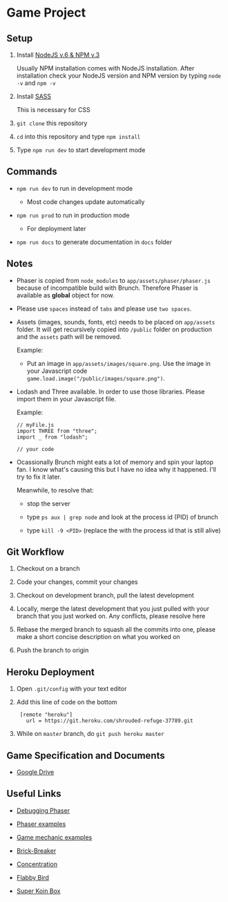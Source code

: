 # Game Project

## Setup

1. Install [NodeJS v.6 & NPM v.3](https://nodejs.org/en/)

   Usually NPM installation comes with NodeJS installation. After installation check your NodeJS version and NPM version by typing `node -v` and `npm -v`

3. Install [SASS](http://sass-lang.com/)

   This is necessary for CSS

4. `git clone` this repository 

5. `cd` into this repository and type `npm install`

6. Type `npm run dev` to start development mode

## Commands

* `npm run dev` to run in development mode

  * Most code changes update automatically

* `npm run prod` to run in production mode

  * For deployment later

* `npm run docs` to generate documentation in `docs` folder

## Notes

* Phaser is copied from `node_modules` to `app/assets/phaser/phaser.js` because of incompatible build with Brunch. Therefore Phaser is available as __global__ object for now.

* Please use `spaces` instead of `tabs` and please use `two spaces`.

* Assets (images, sounds, fonts, etc) needs to be placed on `app/assets` folder. It will get recursively copied into `/public` folder on production and the `assets` path will be removed.

  Example:
  
  * Put an image in `app/assets/images/square.png`. Use the image in your Javascript code `game.load.image("/public/images/square.png")`.

* Lodash and Three available. In order to use those libraries. Please import them in your Javascript file.

  Example:

  ```
  // myFile.js
  import THREE from "three";
  import _ from "lodash";

  // your code
  ```

* Ocassionally Brunch might eats a lot of memory and spin your laptop fan. I know what's causing this but I have no idea why it happened. I'll try to fix it later. 

  Meanwhile, to resolve that:

  * stop the server

  * type `ps aux | grep node` and look at the process id (PID) of brunch

  * type `kill -9 <PID>` (replace the <PID> with the process id that is still alive)

## Git Workflow

1. Checkout on a branch

2. Code your changes, commit your changes

3. Checkout on development branch, pull the latest development

4. Locally, merge the latest development that you just pulled with your branch that you just worked on. Any conflicts, please resolve here

5. Rebase the merged branch to squash all the commits into one, please make a short concise description on what you worked on

5. Push the branch to origin

## Heroku Deployment

1. Open `.git/config` with your text editor

2. Add this line of code on the bottom

   ```
    [remote "heroku"]
      url = https://git.heroku.com/shrouded-refuge-37789.git
   ```
3. While on `master` branch, do `git push heroku master`

## Game Specification and Documents

* [Google Drive](https://drive.google.com/open?id=0B24JiL-7j6eeLXZHMmRWWVNKczg)

## Useful Links

* [Debugging Phaser](https://gamedevacademy.org/how-to-debug-phaser-games/)

* [Phaser examples](http://phaser.io/examples)

* [Game mechanic examples](http://gamemechanicexplorer.com/)

* [Brick-Breaker](https://github.com/christiansakai/brick_breaker)

* [Concentration](https://github.com/christiansakai/concentration)

* [Flabby Bird](https://github.com/christiansakai/flabby_bird)

* [Super Koin Box](https://github.com/christiansakai/super_koin_box)
